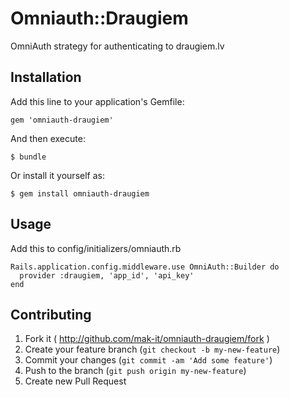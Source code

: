 # Omniauth::Draugiem

OmniAuth strategy for authenticating to draugiem.lv

## Installation

Add this line to your application's Gemfile:

    gem 'omniauth-draugiem'

And then execute:

    $ bundle

Or install it yourself as:

    $ gem install omniauth-draugiem

## Usage

Add this to config/initializers/omniauth.rb

    Rails.application.config.middleware.use OmniAuth::Builder do
      provider :draugiem, 'app_id', 'api_key'
    end

## Contributing

1. Fork it ( http://github.com/mak-it/omniauth-draugiem/fork )
2. Create your feature branch (`git checkout -b my-new-feature`)
3. Commit your changes (`git commit -am 'Add some feature'`)
4. Push to the branch (`git push origin my-new-feature`)
5. Create new Pull Request

